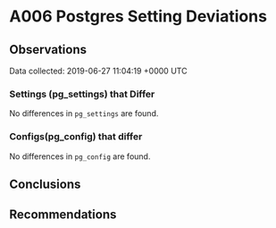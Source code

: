 # A006 Postgres Setting Deviations #

## Observations ##
Data collected: 2019-06-27 11:04:19 +0000 UTC  

### Settings (pg_settings) that Differ ###

No differences in `pg_settings` are found.

### Configs(pg_config) that differ ###

No differences in `pg_config` are found.



## Conclusions ##


## Recommendations ##

